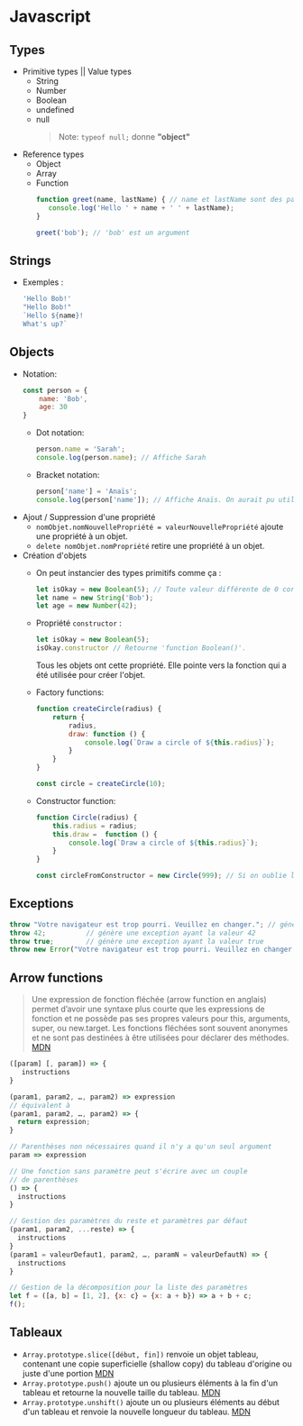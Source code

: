 # Javascript

## Types

* Primitive types || Value types
    * String
    * Number
    * Boolean
    * undefined
    * null
        > Note: `typeof null;` donne **"object"**
* Reference types
    * Object
    * Array
    * Function
        ```js
        function greet(name, lastName) { // name et lastName sont des paramètres. Leur valeur par défaut est undefined
           console.log('Hello ' + name + ' ' + lastName);
        }

        greet('bob'); // 'bob' est un argument
        ```

## Strings

* Exemples :
    ```js
    'Hello Bob!'
    "Hello Bob!"
    `Hello ${name}!
    What's up?`
    ```

## Objects

* Notation:
    ```js
    const person = {
        name: 'Bob',
        age: 30
    }
    ```
    * Dot notation:
        ```js
        person.name = 'Sarah';
        console.log(person.name); // Affiche Sarah
        ```
    * Bracket notation:
        ```js
        person['name'] = 'Anaïs';
        console.log(person['name']); // Affiche Anaïs. On aurait pu utiliser une variable pour stocker la clé 'name'.
        ```
* Ajout / Suppression d'une propriété
    * `nomObjet.nomNouvellePropriété = valeurNouvellePropriété` ajoute une propriété à un objet.
    * `delete nomObjet.nomPropriété` retire une propriété à un objet.
* Création d'objets
    * On peut instancier des types primitifs comme ça :
        ```js
        let isOkay = new Boolean(5); // Toute valeur différente de 0 correspond à > 'true'.
        let name = new String('Bob');
        let age = new Number(42);
        ```
    * Propriété `constructor` :

        ```js
        let isOkay = new Boolean(5);
        isOkay.constructor // Retourne 'function Boolean()'.
        ```

        Tous les objets ont cette propriété. Elle pointe vers la fonction qui a été utilisée pour créer l'objet.
    * Factory functions:
        ```js
        function createCircle(radius) {
            return {
                radius,
                draw: function () {
                    console.log(`Draw a circle of ${this.radius}`);
                }
            }
        }

        const circle = createCircle(10);
        ```
    * Constructor function:
        ```js
        function Circle(radius) {
            this.radius = radius;
            this.draw =  function () {
                console.log(`Draw a circle of ${this.radius}`);
            }
        }

        const circleFromConstructor = new Circle(999); // Si on oublie le new, alors 'this' correspondra à l'objet 'Window' dans un navigateur ou 'global' dans node
        ```

## Exceptions

```javascript
throw "Votre navigateur est trop pourri. Veuillez en changer."; // génère une exception étant une chaîne de caractères
throw 42;          // génère une exception ayant la valeur 42
throw true;        // génère une exception ayant la valeur true
throw new Error("Votre navigateur est trop pourri. Veuillez en changer.");  // génère un objet Error avec le message "Obligatoire"
```

## Arrow functions

> Une expression de fonction fléchée (arrow function en anglais) permet d’avoir une syntaxe plus courte que les expressions de fonction et ne possède pas ses propres valeurs pour this, arguments, super, ou new.target. Les fonctions fléchées sont souvent anonymes et ne sont pas destinées à être utilisées pour déclarer des méthodes. [MDN](https://developer.mozilla.org/fr/docs/Web/JavaScript/Reference/Fonctions/Fonctions_fl%C3%A9ch%C3%A9es)

```js
([param] [, param]) => {
   instructions
}
```
```js
(param1, param2, …, param2) => expression
// équivalent à 
(param1, param2, …, param2) => {
  return expression;
}
```
```js
// Parenthèses non nécessaires quand il n'y a qu'un seul argument
param => expression
```
```js
// Une fonction sans paramètre peut s'écrire avec un couple 
// de parenthèses
() => {
  instructions
}
```
```js
// Gestion des paramètres du reste et paramètres par défaut
(param1, param2, ...reste) => {
  instructions
}
(param1 = valeurDefaut1, param2, …, paramN = valeurDefautN) => { 
  instructions
}
```
```js
// Gestion de la décomposition pour la liste des paramètres
let f = ([a, b] = [1, 2], {x: c} = {x: a + b}) => a + b + c;
f();
```

## Tableaux

* `Array.prototype.slice([début, fin])` renvoie un objet tableau, contenant une copie superficielle (shallow copy) du tableau d'origine ou juste d'une portion [MDN](https://developer.mozilla.org/fr/docs/Web/JavaScript/Reference/Objets_globaux/Array/slice)
* `Array.prototype.push()` ajoute un ou plusieurs éléments à la fin d'un tableau et retourne la nouvelle taille du tableau. [MDN](https://developer.mozilla.org/fr/docs/Web/JavaScript/Reference/Objets_globaux/Array/push)
* `Array.prototype.unshift()` ajoute un ou plusieurs éléments au début d'un tableau et renvoie la nouvelle longueur du tableau. [MDN](https://developer.mozilla.org/fr/docs/Web/JavaScript/Reference/Objets_globaux/Array/unshift)
